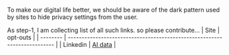 To make our digital life better, we should be aware of the dark pattern used by sites to hide privacy settings from the user.

As step-1, I am collecting list of all such links. so please contribute...
| Site | opt-outs |
| -------- | ------------------------------------------------------------------------- |
| Linkedin | [AI data](https://www.linkedin.com/mypreferences/d/settings/data-for-ai-improvement) |
